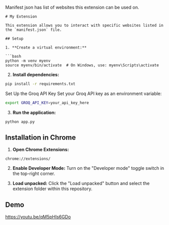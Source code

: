 Manifest json has list of websites this extension can be used on. 
```
# My Extension

This extension allows you to interact with specific websites listed in the `manifest.json` file.

## Setup

1. **Create a virtual environment:**

```bash
python -m venv myenv
source myenv/bin/activate  # On Windows, use: myenv\Scripts\activate
```

2. **Install dependencies:**

```bash
pip install -r requirements.txt
```

Set Up the Groq API Key
Set your Groq API key as an environment variable:

``` bash
export GROQ_API_KEY=your_api_key_here
```

3. **Run the application:**

```bash
python app.py
```

## Installation in Chrome

1. **Open Chrome Extensions:**

```
chrome://extensions/
```

2. **Enable Developer Mode:**  Turn on the "Developer mode" toggle switch in the top-right corner.

3. **Load unpacked:** Click the "Load unpacked" button and select the extension folder within this repository.

## Demo
https://youtu.be/qM5pHIs6GDo
